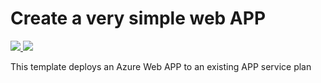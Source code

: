# Create a very simple web APP

<a href="https://portal.azure.com/#create/Microsoft.Template/uri/https%3A%2F%2Fraw.githubusercontent.com%2FSeryio%2Fazure-demos%2Fmaster%2F100-web-apps%2Fazuredeploy.json" target="_blank">
    <img src="http://azuredeploy.net/deploybutton.png"/>
</a>
<a href="http://armviz.io/#/?load=https%3A%2F%2Fraw.githubusercontent.com%2FSeryio%2Fazure-demos%2Fmaster%2F100-web-apps%2Fazuredeploy.json" target="_blank">
    <img src="http://armviz.io/visualizebutton.png"/>
</a>

This template deploys an Azure Web APP to an existing APP service plan 
